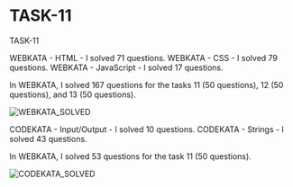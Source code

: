 # TASK-11
TASK-11

WEBKATA - HTML - I solved 71 questions.
WEBKATA - CSS - I solved 79 questions.
WEBKATA - JavaScript - I solved 17 questions.

In WEBKATA, I solved 167 questions for the tasks 11 (50 questions), 12 (50 questions), and 13 (50 questions).

![WEBKATA_SOLVED](https://github.com/AnbarasiC/TASK-11/assets/147256510/b71250fd-dba4-42e5-88ae-217147fd999c)

CODEKATA - Input/Output - I solved 10 questions.
CODEKATA - Strings - I solved 43 questions.

In WEBKATA, I solved 53 questions for the task 11 (50 questions).

![CODEKATA_SOLVED](https://github.com/AnbarasiC/TASK-11/assets/147256510/4cc54b20-dead-40e9-a431-f5905f24c487)
